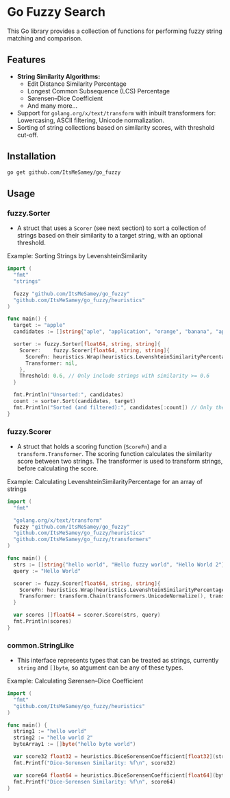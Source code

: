 # Go Fuzzy Search

This Go library provides a collection of functions for performing fuzzy string matching and comparison.

## Features

* **String Similarity Algorithms:**
    * Edit Distance Similarity Percentage
    * Longest Common Subsequence (LCS) Percentage
    * Sørensen–Dice Coefficient
    * And many more...
* Support for `golang.org/x/text/transform` with inbuilt transformers for: Lowercasing, ASCII filtering, Unicode normalization.
* Sorting of string collections based on similarity scores, with threshold cut-off.

## Installation

```bash
go get github.com/ItsMeSamey/go_fuzzy
```

##   Usage

### fuzzy.Sorter
* A struct that uses a `Scorer` (see next section) to sort a collection of strings based on their similarity to a target string, with an optional threshold.

Example: Sorting Strings by LevenshteinSimilarity

```go
import (
  "fmt"
  "strings"

  fuzzy "github.com/ItsMeSamey/go_fuzzy"
  "github.com/ItsMeSamey/go_fuzzy/heuristics"
)

func main() {
  target := "apple"
  candidates := []string{"aple", "application", "orange", "banana", "appel"}

  sorter := fuzzy.Sorter[float64, string, string]{
    Scorer:    fuzzy.Scorer[float64, string, string]{
      ScoreFn: heuristics.Wrap(heuristics.LevenshteinSimilarityPercentage),
      Transformer: nil,
    },
    Threshold: 0.6, // Only include strings with similarity >= 0.6
  }

  fmt.Println("Unsorted:", candidates)
  count := sorter.Sort(candidates, target)
  fmt.Println("Sorted (and filtered):", candidates[:count]) // Only the first 'count' elements are sorted, rest are still shuffled
}
```

### fuzzy.Scorer
* A struct that holds a scoring function (`ScoreFn`) and a `transform.Transformer`.
    The scoring function calculates the similarity score between two strings.
    The transformer is used to transform strings, before calculating the score.

Example: Calculating LevenshteinSimilarityPercentage for an array of strings

```go
import (
  "fmt"

  "golang.org/x/text/transform"
  fuzzy "github.com/ItsMeSamey/go_fuzzy"
  "github.com/ItsMeSamey/go_fuzzy/heuristics"
  "github.com/ItsMeSamey/go_fuzzy/transformers"
)

func main() {
  strs := []string{"hello world", "Hello fuzzy world", "Hello World 2"}
  query := "Hello World"

  scorer := fuzzy.Scorer[float64, string, string]{
    ScoreFn: heuristics.Wrap(heuristics.LevenshteinSimilarityPercentage[float64, string, string]),
    Transformer: transform.Chain(transformers.UnicodeNormalize(), transformers.Lowercase()), // Should always UnicodeNormalize before Lowercase
  }

  var scores []float64 = scorer.Score(strs, query)
  fmt.Println(scores)
}
```

### common.StringLike
* This interface represents types that can be treated as strings, currently `string` and `[]byte`, so atgument can be any of these types.

Example: Calculating Sørensen–Dice Coefficient

```go
import (
  "fmt"
  "github.com/ItsMeSamey/go_fuzzy/heuristics"
)

func main() {
  string1 := "hello world"
  string2 := "hello world 2"
  byteArray1 := []byte("hello byte world")

  var score32 float32 = heuristics.DiceSorensenCoefficient[float32](string1, string2)
  fmt.Printf("Dice-Sorensen Similarity: %f\n", score32)

  var score64 float64 = heuristics.DiceSorensenCoefficient[float64](byteArray1, string2)
  fmt.Printf("Dice-Sorensen Similarity: %f\n", score64)
}
```

